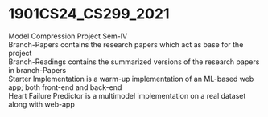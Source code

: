 # 1901CS24_CS299_2021
Model Compression Project Sem-IV<br/>
Branch-Papers contains the research papers which act as base for the project<br/>
Branch-Readings contains the summarized versions of the research papers in branch-Papers<br/>
Starter Implementation is a warm-up implementation of an ML-based web app; both front-end and back-end<br/>
Heart Failure Predictor is a multimodel implementation on a real dataset along with web-app
